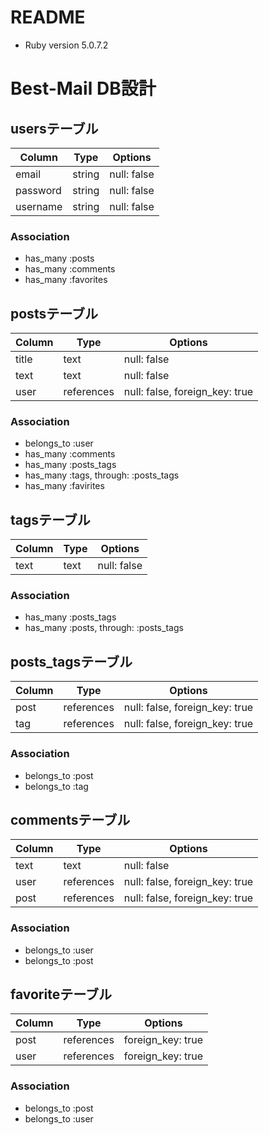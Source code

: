 # README

* Ruby version
  5.0.7.2

# Best-Mail DB設計
## usersテーブル
|Column|Type|Options|
|------|----|-------|
|email|string|null: false|
|password|string|null: false|
|username|string|null: false|
### Association
- has_many :posts
- has_many :comments
- has_many :favorites

## postsテーブル
|Column|Type|Options|
|------|----|-------|
|title|text|null: false|
|text|text|null: false|
|user|references|null: false, foreign_key: true|
### Association
- belongs_to :user
- has_many :comments
- has_many :posts_tags
- has_many  :tags,  through:  :posts_tags
- has_many :favirites

## tagsテーブル
|Column|Type|Options|
|------|----|-------|
|text|text|null: false|
### Association
- has_many :posts_tags
- has_many  :posts,  through:  :posts_tags

## posts_tagsテーブル
|Column|Type|Options|
|------|----|-------|
|post|references|null: false, foreign_key: true|
|tag|references|null: false, foreign_key: true|
### Association
- belongs_to :post
- belongs_to :tag

## commentsテーブル
|Column|Type|Options|
|------|----|-------|
|text|text|null: false|
|user|references|null: false, foreign_key: true|
|post|references|null: false, foreign_key: true|
### Association
- belongs_to :user
- belongs_to :post

## favoriteテーブル
|Column|Type|Options|
|------|----|-------|
|post|references|foreign_key: true|
|user|references|foreign_key: true|
### Association
- belongs_to :post
- belongs_to :user

